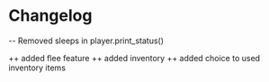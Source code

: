 # Changelog

-- Removed sleeps in player.print_status()

++ added flee feature
++ added inventory
++ added choice to used inventory items